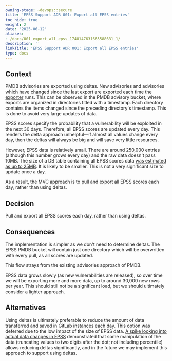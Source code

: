 ```yaml
---
owning-stage: ~devops::secure
title: 'EPSS Support ADR 001: Export all EPSS entries'
toc_hide: true
weight: 2
date: '2025-06-12'
aliases:
- /docs/001_export_all_epss_1748147631665588631_1/
description: ''
linkTitle: 'EPSS Support ADR 001: Export all EPSS entries'
type: docs
---
```


## Context

PMDB advisories are exported using deltas. New advisories and advisories which have changed since the last export are exported each time the [exporter](https://gitlab.com/gitlab-org/security-products/license-db/license-exporter) runs.
This can be observed in the PMDB advisory bucket, where exports are organized in directories titled with a timestamp.
Each directory contains the items changed since the preceding directory's timestamp.
This is done to avoid very large updates of data.

EPSS scores specify the probability that a vulnerability will be exploited in the next 30 days.
Therefore, all EPSS scores are updated every day.
This renders the delta approach unhelpful—if almost all values change every day, then the deltas will always be big and will save very little resources.

However, EPSS data is relatively small. There are around 250,000 entries (although this number grows every day) and the raw data doesn't pass 10MB.
The size of a DB table containing all EPSS scores data [was estimated as up to 25MB](https://gitlab.com/gitlab-org/gitlab/-/issues/468130).
It is likely to be smaller. This is not a very significant size to update once a day.

As a result, the MVC approach is to pull and export all EPSS scores each day, rather than using deltas.

## Decision

Pull and export all EPSS scores each day, rather than using deltas.

## Consequences

The implementation is simpler as we don't need to determine deltas.
The EPSS PMDB bucket will contain just one directory which will be overwritten with every pull, as all scores are updated.

This flow strays from the existing advisories approach of PMDB.

EPSS data grows slowly (as new vulnerabilities are released), so over time we will be exporting more and more data, up to around 30,000 new rows per year.
This should still not be a significant load, but we should ultimately consider a lighter approach.

## Alternatives

Using deltas is ultimately preferable to reduce the amount of data transferred and saved in GitLab instances each day.
This option was deferred due to the low impact of the size of EPSS data.
[A spike looking into actual data changes in EPSS](https://gitlab.com/gitlab-org/gitlab/-/issues/468286) demonstrated that some manipulation of the data (truncating values to two digits after the dot; not including percentile) allows reducing deltas significantly, and in the future we may implement this approach to support using deltas.
